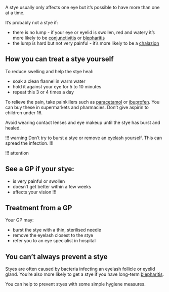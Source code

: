 A stye usually only affects one eye but it’s possible to have more than one at a time.

It’s probably not a stye if:

- there is no lump - if your eye or eyelid is swollen, red and watery it’s more likely to be
  [conjunctivitis](http://www.nhs.uk/Conditions/Conjunctivitis-infective/Pages/Introduction.aspx)
  or [blepharitis](http://www.nhs.uk/conditions/blepharitis/Pages/Introduction.aspx)
- the lump is hard but not very painful - it’s more likely to be a [chalazion](http://www.moorfields.nhs.uk/condition/chalazion-0)

## How you can treat a stye yourself

To reduce swelling and help the stye heal:

- soak a clean flannel in warm water
- hold it against your eye for 5 to 10 minutes
- repeat this 3 or 4 times a day 

To relieve the pain, take painkillers such as [paracetamol](http://www.nhs.uk/Conditions/Painkillers-paracetamol/Pages/Introduction.aspx)
or [ibuprofen](http://www.nhs.uk/conditions/painkillers-ibuprofen/Pages/Introduction.aspx). You can buy these
in supermarkets and pharmacies. Don’t give aspirin to children under 16.

Avoid wearing contact lenses and eye makeup until the stye has burst and healed.

!!! warning
  Don’t try to burst a stye or remove an eyelash yourself. This can spread the infection.
!!!

!!! attention
  ## See a GP if your stye:
  
  - is very painful or swollen
  - doesn’t get better within a few weeks
  - affects your vision
!!!

## Treatment from a GP

Your GP may:

- burst the stye with a thin, sterilised needle
- remove the eyelash closest to the stye  
- refer you to an eye specialist in hospital

## You can’t always prevent a stye

Styes are often caused by bacteria infecting an eyelash follicle or eyelid gland. You’re also more likely to get a stye if you have long-term [blepharitis](http://www.nhs.uk/Conditions/Blepharitis/Pages/Introduction.aspx).

You can help to prevent styes with some simple hygiene measures.
